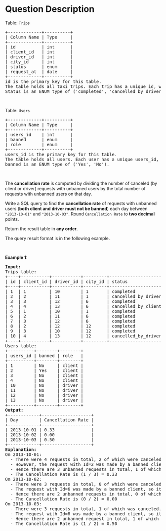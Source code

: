 # Question Description

<p>Table: <code>Trips</code></p>

<pre>
+-------------+----------+
| Column Name | Type     |
+-------------+----------+
| id          | int      |
| client_id   | int      |
| driver_id   | int      |
| city_id     | int      |
| status      | enum     |
| request_at  | date     |     
+-------------+----------+
id is the primary key for this table.
The table holds all taxi trips. Each trip has a unique id, while client_id and driver_id are foreign keys to the users_id at the Users table.
Status is an ENUM type of (&#39;completed&#39;, &#39;cancelled_by_driver&#39;, &#39;cancelled_by_client&#39;).
</pre>

<p>&nbsp;</p>

<p>Table: <code>Users</code></p>

<pre>
+-------------+----------+
| Column Name | Type     |
+-------------+----------+
| users_id    | int      |
| banned      | enum     |
| role        | enum     |
+-------------+----------+
users_id is the primary key for this table.
The table holds all users. Each user has a unique users_id, and role is an ENUM type of (&#39;client&#39;, &#39;driver&#39;, &#39;partner&#39;).
banned is an ENUM type of (&#39;Yes&#39;, &#39;No&#39;).
</pre>

<p>&nbsp;</p>

<p>The <strong>cancellation rate</strong> is computed by dividing the number of canceled (by client or driver) requests with unbanned users by the total number of requests with unbanned users on that day.</p>

<p>Write a SQL query to find the <strong>cancellation rate</strong> of requests with unbanned users (<strong>both client and driver must not be banned</strong>) each day between <code>&quot;2013-10-01&quot;</code> and <code>&quot;2013-10-03&quot;</code>. Round <code>Cancellation Rate</code> to <strong>two decimal</strong> points.</p>

<p>Return the result table in <strong>any order</strong>.</p>

<p>The query result format is in the following example.</p>

<p>&nbsp;</p>
<p><strong>Example 1:</strong></p>

<pre>
<strong>Input:</strong> 
Trips table:
+----+-----------+-----------+---------+---------------------+------------+
| id | client_id | driver_id | city_id | status              | request_at |
+----+-----------+-----------+---------+---------------------+------------+
| 1  | 1         | 10        | 1       | completed           | 2013-10-01 |
| 2  | 2         | 11        | 1       | cancelled_by_driver | 2013-10-01 |
| 3  | 3         | 12        | 6       | completed           | 2013-10-01 |
| 4  | 4         | 13        | 6       | cancelled_by_client | 2013-10-01 |
| 5  | 1         | 10        | 1       | completed           | 2013-10-02 |
| 6  | 2         | 11        | 6       | completed           | 2013-10-02 |
| 7  | 3         | 12        | 6       | completed           | 2013-10-02 |
| 8  | 2         | 12        | 12      | completed           | 2013-10-03 |
| 9  | 3         | 10        | 12      | completed           | 2013-10-03 |
| 10 | 4         | 13        | 12      | cancelled_by_driver | 2013-10-03 |
+----+-----------+-----------+---------+---------------------+------------+
Users table:
+----------+--------+--------+
| users_id | banned | role   |
+----------+--------+--------+
| 1        | No     | client |
| 2        | Yes    | client |
| 3        | No     | client |
| 4        | No     | client |
| 10       | No     | driver |
| 11       | No     | driver |
| 12       | No     | driver |
| 13       | No     | driver |
+----------+--------+--------+
<strong>Output:</strong> 
+------------+-------------------+
| Day        | Cancellation Rate |
+------------+-------------------+
| 2013-10-01 | 0.33              |
| 2013-10-02 | 0.00              |
| 2013-10-03 | 0.50              |
+------------+-------------------+
<strong>Explanation:</strong> 
On 2013-10-01:
  - There were 4 requests in total, 2 of which were canceled.
  - However, the request with Id=2 was made by a banned client (User_Id=2), so it is ignored in the calculation.
  - Hence there are 3 unbanned requests in total, 1 of which was canceled.
  - The Cancellation Rate is (1 / 3) = 0.33
On 2013-10-02:
  - There were 3 requests in total, 0 of which were canceled.
  - The request with Id=6 was made by a banned client, so it is ignored.
  - Hence there are 2 unbanned requests in total, 0 of which were canceled.
  - The Cancellation Rate is (0 / 2) = 0.00
On 2013-10-03:
  - There were 3 requests in total, 1 of which was canceled.
  - The request with Id=8 was made by a banned client, so it is ignored.
  - Hence there are 2 unbanned request in total, 1 of which were canceled.
  - The Cancellation Rate is (1 / 2) = 0.50
</pre>
